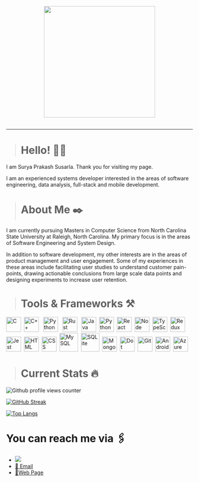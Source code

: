 <div id="heading-gif" align="center">
  <img src="https://media.giphy.com/media/3o7TKH6LSHV6m71bpu/giphy.gif" width="300">
</div>&nbsp;

---

> # Hello! 🙋‍♂️
I am Surya Prakash Susarla.
Thank you for visiting my page.

I am an experienced systems developer interested in the areas of software engineering, data analysis, full-stack and mobile development.

> # About Me ✒️
I am currently pursuing Masters in Computer Science from North Carolina State University at Raleigh, North Carolina. My primary focus is in the areas of Software Engineering and System Design.

In addition to software development, my other interests are in the areas of product management and user engagement. Some of my experiences in these areas include facilitating user studies to understand customer pain-points, drawing actionable conclusions from large scale data points and designing experiments to increase user retention.


> # Tools & Frameworks ⚒️
<div id="tools-badges">
<img src="https://cdn.jsdelivr.net/gh/devicons/devicon/icons/c/c-original.svg" width="40" height="40" title="C"/>&nbsp;
<img src="https://cdn.jsdelivr.net/gh/devicons/devicon/icons/cplusplus/cplusplus-original.svg" width="40" height="40" title="C++"/> &nbsp;
<img src="https://cdn.jsdelivr.net/gh/devicons/devicon/icons/python/python-original.svg" width="40" height="40" title="Python"/> &nbsp;
<img src="https://cdn.jsdelivr.net/gh/devicons/devicon/icons/rust/rust-plain.svg" width="40" height="40" title="Rust"/> &nbsp;
<img src="https://cdn.jsdelivr.net/gh/devicons/devicon/icons/java/java-original.svg" width="40" height="40" title="Java"/>&nbsp;
<img src="https://cdn.jsdelivr.net/gh/devicons/devicon/icons/javascript/javascript-original.svg" width="40" height="40" title="Python"/>&nbsp;
<img src="https://cdn.jsdelivr.net/gh/devicons/devicon/icons/react/react-original.svg" width="40" height="40" title="React"/>&nbsp;
<img src="https://cdn.jsdelivr.net/gh/devicons/devicon/icons/nodejs/nodejs-original-wordmark.svg" width="40" height="40" title="Node JS"/>&nbsp;
<img src="https://cdn.jsdelivr.net/gh/devicons/devicon/icons/typescript/typescript-original.svg" width="40" height="40" title="TypeScript"/>&nbsp;
<img src="https://cdn.jsdelivr.net/gh/devicons/devicon/icons/redux/redux-original.svg" width="40" height="40" title="Redux"/>&nbsp;
<img src="https://cdn.jsdelivr.net/gh/devicons/devicon/icons/jest/jest-plain.svg" width="40" height="40" title="Jest"/>&nbsp;
<img src="https://cdn.jsdelivr.net/gh/devicons/devicon/icons/html5/html5-plain-wordmark.svg" width="40" height="40" title="HTML"/>&nbsp;
<img src="https://cdn.jsdelivr.net/gh/devicons/devicon/icons/css3/css3-plain-wordmark.svg" width="40" height="40" title="CSS"/>&nbsp;
<img src="https://cdn.jsdelivr.net/gh/devicons/devicon/icons/mysql/mysql-original-wordmark.svg" width="50" height="50" title="My SQL"/>&nbsp;
<img src="https://cdn.jsdelivr.net/gh/devicons/devicon/icons/sqlite/sqlite-original-wordmark.svg" width="50" height="50" title="SQLite"/>&nbsp;
<img src="https://cdn.jsdelivr.net/gh/devicons/devicon/icons/mongodb/mongodb-original-wordmark.svg" width="40" height="40" title="Mongo DB"/>&nbsp;
<img src="https://cdn.jsdelivr.net/gh/devicons/devicon/icons/dot-net/dot-net-original-wordmark.svg" width="40" height="40" title="Dot NET"/>&nbsp;
<img src="https://cdn.jsdelivr.net/gh/devicons/devicon/icons/git/git-plain-wordmark.svg" width="40" height="40" title="Git"/>&nbsp;
<img src="https://cdn.jsdelivr.net/gh/devicons/devicon/icons/android/android-original.svg" width="40" height="40" title="Android"/>&nbsp;
<img src="https://cdn.jsdelivr.net/gh/devicons/devicon/icons/azure/azure-original-wordmark.svg" width="40" height="40" title="Azure"/>&nbsp;
</div>
          



> # Current Stats 🔥

<img src="https://komarev.com/ghpvc/?username=surya-prakash-susarla&style=flat-square&color=blue" alt="Github profile views counter" />

[![GitHub Streak](http://github-readme-streak-stats.herokuapp.com?user=surya-prakash-susarla&theme=dark&background=000000)](https://git.io/streak-stats)

[![Top Langs](https://github-readme-stats.vercel.app/api/top-langs/?username=surya-prakash-susarla&layout=compact&theme=vision-friendly-dark)](https://github.com/anuraghazra/github-readme-stats)

# You can reach me via 🖇️
- [![](https://img.shields.io/badge/-SuryaPrakashSusarla-blue?style=flat&logo=Linkedin&logoColor=white)](https://www.linkedin.com/in/surya-prakash-susarla/)
- [📧 Email](mailto:spsusarl@ncsu.edu)
- [📄Web Page](https://surya-06.github.io/)
